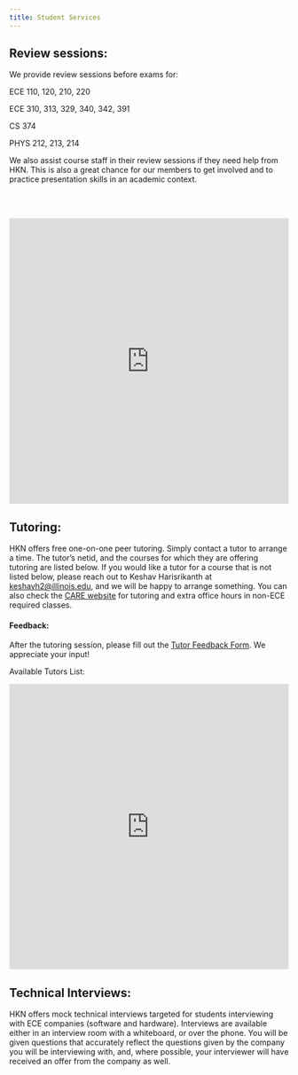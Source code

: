```yaml
---
title: Student Services
---
```


Review sessions:
---
We provide review sessions before exams for:

ECE   110, 120, 210, 220

ECE   310, 313, 329, 340, 342, 391

CS    374

PHYS  212, 213, 214

We also assist course staff in their review sessions if they need help from HKN. This is also a great chance for our members to get involved and to practice presentation skills in an academic context.

<br /> <br />

<iframe width="100%" height="515vh" allowfullscreen style="border-style:none;" src="https://cdn.pannellum.org/2.4/pannellum.htm?panorama=https://i.imgur.com/cKYlOFm.jpg&amp;haov=250.00&amp;vaov=130.00"></iframe>

<br />

Tutoring:
---
HKN offers free one-on-one peer tutoring. Simply contact a tutor to arrange a time. The tutor’s netid, and the courses for which they are offering tutoring are listed below. If you would like a tutor for a course that is not listed below, please reach out to Keshav Harisrikanth at keshavh2@illinois.edu, and we will be happy to arrange something. You can also check the [CARE website](http://publish.illinois.edu/engineering-care/) for tutoring and extra office hours in non-ECE required classes.

#### Feedback:

After the tutoring session, please fill out the [Tutor Feedback Form](https://docs.google.com/forms/d/e/1FAIpQLSc_rYq-oWdd_A8Cn3e0vZ4dgkUtsiknGtILpbQFWhoN8Dr6YA/viewform). We appreciate your input!

Available Tutors List:
<iframe src="https://docs.google.com/spreadsheets/d/1mondCBvHrsgeYok94dI0mqP30Ue5un-gsjfXfN1VK8s/edit?usp=sharing&amp;single=true&amp;widget=true&amp;headers=false" width="100%" height="515vh" frameborder="0"></iframe>

<br />

Technical Interviews:
---
HKN offers mock technical interviews targeted for students interviewing with ECE companies (software and hardware). Interviews are available either in an interview room with a whiteboard, or over the phone. You will be given questions that accurately reflect the questions given by the company you will be interviewing with, and, where possible, your interviewer will have received an offer from the company as well.
